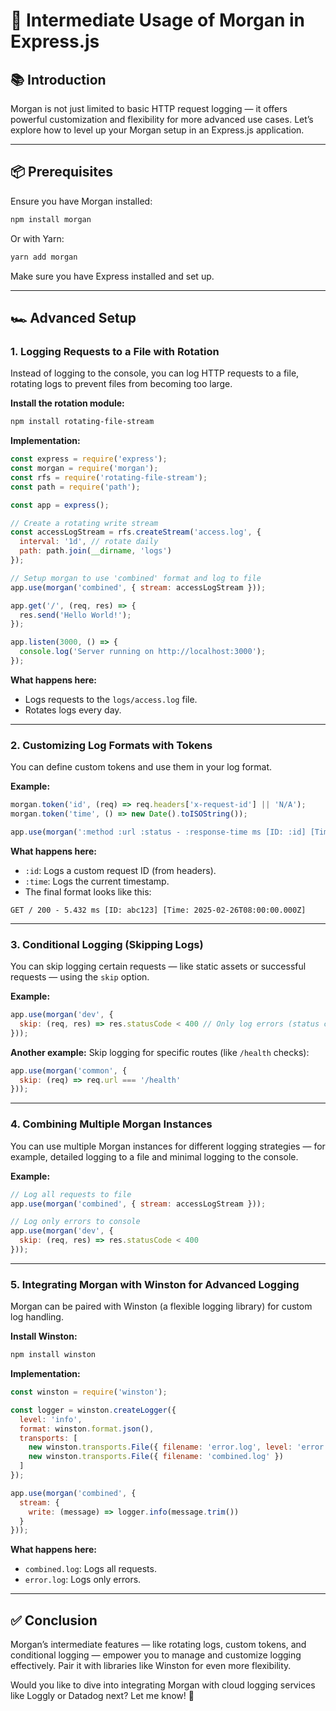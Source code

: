 # 🚀 Intermediate Usage of Morgan in Express.js

## 📚 Introduction
Morgan is not just limited to basic HTTP request logging — it offers powerful customization and flexibility for more advanced use cases. Let’s explore how to level up your Morgan setup in an Express.js application.

---

## 📦 Prerequisites
Ensure you have Morgan installed:

```bash
npm install morgan
```

Or with Yarn:

```bash
yarn add morgan
```

Make sure you have Express installed and set up.

---

## 🏎️ Advanced Setup
### 1. **Logging Requests to a File with Rotation**
Instead of logging to the console, you can log HTTP requests to a file, rotating logs to prevent files from becoming too large.

**Install the rotation module:**

```bash
npm install rotating-file-stream
```

**Implementation:**

```javascript
const express = require('express');
const morgan = require('morgan');
const rfs = require('rotating-file-stream');
const path = require('path');

const app = express();

// Create a rotating write stream
const accessLogStream = rfs.createStream('access.log', {
  interval: '1d', // rotate daily
  path: path.join(__dirname, 'logs')
});

// Setup morgan to use 'combined' format and log to file
app.use(morgan('combined', { stream: accessLogStream }));

app.get('/', (req, res) => {
  res.send('Hello World!');
});

app.listen(3000, () => {
  console.log('Server running on http://localhost:3000');
});
```

**What happens here:**
- Logs requests to the `logs/access.log` file.
- Rotates logs every day.

---

### 2. **Customizing Log Formats with Tokens**
You can define custom tokens and use them in your log format.

**Example:**

```javascript
morgan.token('id', (req) => req.headers['x-request-id'] || 'N/A');
morgan.token('time', () => new Date().toISOString());

app.use(morgan(':method :url :status - :response-time ms [ID: :id] [Time: :time]'));
```

**What happens here:**
- `:id`: Logs a custom request ID (from headers).
- `:time`: Logs the current timestamp.
- The final format looks like this:

```
GET / 200 - 5.432 ms [ID: abc123] [Time: 2025-02-26T08:00:00.000Z]
```

---

### 3. **Conditional Logging (Skipping Logs)**
You can skip logging certain requests — like static assets or successful requests — using the `skip` option.

**Example:**

```javascript
app.use(morgan('dev', {
  skip: (req, res) => res.statusCode < 400 // Only log errors (status codes 400 and above)
}));
```

**Another example:** Skip logging for specific routes (like `/health` checks):

```javascript
app.use(morgan('common', {
  skip: (req) => req.url === '/health'
}));
```

---

### 4. **Combining Multiple Morgan Instances**
You can use multiple Morgan instances for different logging strategies — for example, detailed logging to a file and minimal logging to the console.

**Example:**

```javascript
// Log all requests to file
app.use(morgan('combined', { stream: accessLogStream }));

// Log only errors to console
app.use(morgan('dev', {
  skip: (req, res) => res.statusCode < 400
}));
```

---

### 5. **Integrating Morgan with Winston for Advanced Logging**
Morgan can be paired with Winston (a flexible logging library) for custom log handling.

**Install Winston:**

```bash
npm install winston
```

**Implementation:**

```javascript
const winston = require('winston');

const logger = winston.createLogger({
  level: 'info',
  format: winston.format.json(),
  transports: [
    new winston.transports.File({ filename: 'error.log', level: 'error' }),
    new winston.transports.File({ filename: 'combined.log' })
  ]
});

app.use(morgan('combined', {
  stream: {
    write: (message) => logger.info(message.trim())
  }
}));
```

**What happens here:**
- `combined.log`: Logs all requests.
- `error.log`: Logs only errors.

---

## ✅ Conclusion
Morgan’s intermediate features — like rotating logs, custom tokens, and conditional logging — empower you to manage and customize logging effectively. Pair it with libraries like Winston for even more flexibility.

Would you like to dive into integrating Morgan with cloud logging services like Loggly or Datadog next? Let me know! 🚀

